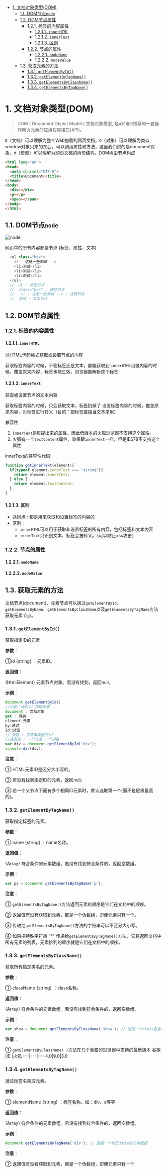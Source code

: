 <!-- TOC -->

- [1. 文档对象类型(DOM)](#1-文档对象类型dom)
  - [1.1. DOM节点`node`](#11-dom节点node)
  - [1.2. DOM节点属性](#12-dom节点属性)
    - [1.2.1. 标签的内容属性](#121-标签的内容属性)
      - [1.2.1.1. `innerHTML`](#1211-innerhtml)
      - [1.2.1.2. `innerText`](#1212-innertext)
      - [1.2.1.3. 区别](#1213-区别)
    - [1.2.2. 节点的属性](#122-节点的属性)
      - [1.2.2.1. `nodeName`](#1221-nodename)
      - [1.2.2.2. `nodeValue`](#1222-nodevalue)
  - [1.3. 获取元素的方法](#13-获取元素的方法)
    - [1.3.1. `getElementById()`](#131-getelementbyid)
    - [1.3.2. `getElementByTagName()`](#132-getelementbytagname)
    - [1.3.3. `getElementsByClassName()`](#133-getelementsbyclassname)
    - [1.3.4. `getElementsByTagName()`](#134-getelementsbytagname)

<!-- /TOC -->

# 1. 文档对象类型(DOM)

> DOM ( Document Object Model ) 文档对象模型,  是`W3C组织`推荐的一套操作网页元素的应用程序接口(API)。

`D`（文档）可以理解为整个Web加载的网页文档，`O`（对象）可以理解为类似window对象只来的东西，可以调用属性和方法，这里我们说的是document对象，`M`（模型）可以理解为网页文档的树形结构，DOM树由节点构成

```html
<html lang="en">
<head>
  <meta charset="UTF-8">
  <title>Document</title>
</head>
<body>
  <div></div>
  <p></p>
  <span></span>
</body>
</html>
```

## 1.1. DOM节点`node`

![node](images/node.png)

网页中的所有内容都是节点 (标签、属性、文本)

```JavaScript
  <ul class="box">
    <!-- 这是一些测试 -->
    <li>测试</li>
    <li>测试</li>
    <li>测试</li>
  </ul>
  //  ul : 标签节点
  //  class="box" : 属性节点
  //   <!-- 这是一些测试 --> : 注释节点
  //  测试 : 文本节点
```

## 1.2. DOM节点属性

### 1.2.1. 标签的内容属性

#### 1.2.1.1. `innerHTML`

以HTML代码格式获取或设置节点的内容

获取标签内容的时候，不管标签还是文本，都能获取到
`innerHTML`设置内容的时候，覆盖原来内容，标签也能生效，浏览器能解析这个标签

#### 1.2.1.2. `innerText`

获取或设置节点的文本内容

获取标签内容的时候，只会获取文本，标签扔掉了
设置标签内容的时候，覆盖原来内容，对标签进行转义（目的：把标签直接当文本来用）

兼容性

1. `innerText`是IE提出来的属性，因此低版本的火狐浏览器不支持这个属性。
2. 火狐有一个`textContent`属性，效果跟`innerText`一样，但是IE678不支持这个属性

innerText的兼容性代码:

```JavaScript
function getInnerText(element){
  if(typeof element.innerText === "string"){
    return element.innerText;
  } else {
    return element.textContent;
  }
}
```

#### 1.2.1.3. 区别

- 共同点 : 都是用来获取和设置标签的内容的
- 区别 :
  - `innerHTML`可以用于获取和设置标签的所有内容，包括标签和文本内容
  - `innerText`只识别文本，标签会被转义。（可以防止xss攻击）

### 1.2.2. 节点的属性

#### 1.2.2.1. `nodeName`

#### 1.2.2.2. `nodeValue`

## 1.3. 获取元素的方法

文档节点(document)、元素节点可以通过`getElementById`、`getElementsByName`、`getElementsByClassName`以及`getElementsByTagName`方法获取元素节点。

### 1.3.1. `getElementById()`

获取指定ID的元素

**参数**：

①id {string} ：元素ID。

**返回值**：

{HtmlElement} 元素节点对象。若没有找到，返回null。

**示例**：

```JavaScript
document.getElementById()
//功能：通过id 获取元素
document : 文档对象
get : 得到  
element:元素
by:通过
id:id值
// 参数 : 字符串类型的id
//返回值 : 一个元素 一个对象
var div = document.getElementById('div');
console.dir(div);
```

**注意**：

① HTML元素ID是区分大小写的。

② 若没有找到指定ID的元素，返回null。

③ 若一个父节点下面有多个相同ID元素时，默认选取第一个(而不是层级最高的)。

### 1.3.2. `getElementByTagName()`

获取指定标签的元素。

**参数**：

① name {string} ：name名称。

**返回值**：

{Array} 符合条件的元素数组。若没有找到符合条件的，返回空数组。

**示例**：

```JavaScript
var ps = document.getElementsByTagName('p');
```

**注意**：

① `getElementsByTagName()`方法返回元素的顺序是它们在文档中的顺序。

② 返回值有没有获取到元素，都是一个伪数组，即便元素只有一个。

③ 传递给`getElementsByTagName()`方法的字符串可以不区分大小写。

④ 如果把特殊字符串 "*" 传递给`getElementsByTagName()`方法，它将返回文档中所有元素的列表，元素排列的顺序就是它们在文档中的顺序。

### 1.3.3. `getElementsByClassName()`

获取所有指定类名的元素。

**参数**：

① className {string} ：class名称。

**返回值**：

{Array} 符合条件的元素数组。若没有找到符合条件的，返回空数组。

**示例**：

```JavaScript
var show = document.getElementsByClassName('show'); // 返回一个class包含show的元素数组
```

**注意**：

① `getElementsByClassName( )`方法在几个重要的浏览器中支持的最低版本
谷歌 |IE |火狐
---|---|---
4.0|9.0|3.0

### 1.3.4. `getElementsByTagName()`

通过标签名获取元素。

**参数**：

① elementName {string} ：标签名称。如：div、a等等

**返回值**：

{Array} 符合条件的元素数组。若没有找到符合条件的，返回空数组。

**示例**：

```JavaScript
document.getElementsByTagName('div'); // 返回一个标签为div的元素数组
```

**注意**：

① 返回值有没有获取到元素，都是一个伪数组，即便元素只有一个
